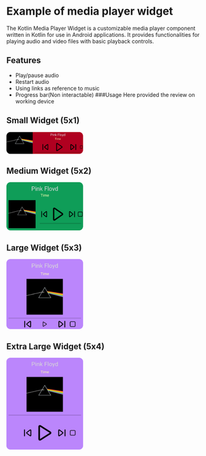 # Example of media player widget
The Kotlin Media Player Widget is a customizable media player component written in Kotlin for use in Android applications. It provides functionalities for playing audio and video files with basic playback controls.
## Features
- Play/pause audio
- Restart audio 
- Using links as reference to music
- Progress bar(Non interactable)
###Usage
Here provided the review on working device
## Small Widget (5x1)
<img src="/app/src/main/res/drawable/screenshot_small.png" alt="Small widget" width="200" height="57">

## Medium Widget (5x2)
<img src="/app/src/main/res/drawable/screenshot_medium.png" alt="Medium widget" width="200" height="126">

## Large Widget (5x3)
<img src="/app/src/main/res/drawable/screenshot_large.png" alt="Large widget" width="200" height="183">

## Extra Large Widget (5x4)
<img src="/app/src/main/res/drawable/screenshot_extra_large.png" alt="Extra large widget" width="200" height="240">
